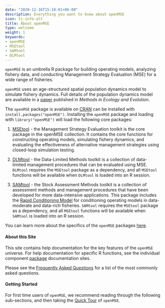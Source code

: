 ```yaml
---
date: "2020-12-16T15:18:01+06:00"
description: Everything you want to know about openMSE
icon: ti-info-alt
title: About openMSE
type: welcome
weight: 1
keywords: 
- openMSE
- MSEtool
- SAMtool
- DLMtool
---
```


`openMSE` is an umbrella R package for building operating models, analyzing fishery data, and conducting Management Strategy Evaluation (MSE) for a wide range of fisheries.

`openMSE` uses an age-structured spatial population dynamics model to simulate fishery dynamics. Full details of the population dynamics model are available in a [paper](https://besjournals.onlinelibrary.wiley.com/doi/full/10.1111/2041-210X.13081) published in *Methods in Ecology and Evolution*.

The `openMSE` package is available on [CRAN](#cran-openMSE) can be installed with `install.packages("openMSE")`. Installing the `openMSE` package and loading with `library("openMSE")` will load the following core packages:

1. [MSEtool](#MSEtool) - the Management Strategy Evaluation toolkit is the core package in the openMSE collection. It contains the core functions for constructing operating models, simulating fishery dynamics, and evaluating the effectiveness of alternative management strategies using closed-loop simulation testing. 

2.  [DLMtool](#DLMtool) - the Data-Limited Methods toolkit is a collection of data-limited management procedures that can be evaluated using MSE. `DLMtool` requires the `MSEtool` package as a dependency, and all `MSEtool` functions will be available when `DLMtool` is loaded into an R session. 

3.  [SAMtool](#SAMtool) - the Stock Assessment Methods toolkit is a collection of assessment methods and management procedures that have been developed for more data-intensive applications. This package includes the [Rapid Conditioning Model](#RCM) for conditioning operating models in data-moderate and data-rich fisheries. `SAMtool` requires the `MSEtool` package as a dependency, and all `MSEtool` functions will be available when `SAMtool` is loaded into an R session.

You can learn more about the specifics of the `openMSE` packages [here](the-r-packages).

#### About this Site
This site contains help documentation for the key features of the `openMSE` universe. For help documentation for specific R functions, see the individual component [package](the-r-packages) documentation sites.

Please see the [Frequently Asked Questions](/faq) for a list of the most commonly asked questions.


#### Getting Started
For first time users of `openMSE`, we recommend reading through the following sub-sections, and then taking the [Quick Tour](/a-quick-tour/) of `openMSE`.



